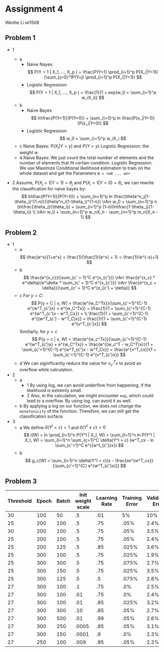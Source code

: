 # Assignment 4
Wenhe Li wl1508

## Problem 1

- 1 
  - a
    - Naive Nayes:
    $$
        P(Y = 1 | X_1, ..., X_p ) = \frac{P(Y=1) \prod_{i=1}^p P(X_i|Y=1)} {\sum_{j=0}^1P(Y=j) \prod_{i=1}^p P(X_i|Y=1)} 
    $$
    - Logistic Regression:
    $$
        P(Y = 1 | X_1, ..., X_p ) = \frac{1}{1 + exp(w_0 + \sum_{i=1}^p w_iX_i)}
    $$
  - b
    - Naive Bayes
    $$
        ln\frac{P(Y=1)}{P(Y=0)} + \sum_{i=1}^p ln \frac{P(x_i|Y=1)}{P(x_i|Y=0)} 
    $$
    - Logistic Regression:
    $$
        w_0 + \sum_{i=1}^p w_iX_i
    $$
  - c
    Naive Bayes: $P(X_i|Y=y)$ and $P(Y=y)$
    Logistic Regression: the weight $w$
  - d
    Naive Bayes:
      We just count the total number of elements and the number of elements that fit certain condition.
    Logistic Regression:
      We use Maximize Conditional likelihood estimation to train on the whole dataset and get the Parameters `W = <w0 ... wn>`

- 2
    Assume, $P(X_j = 1 | Y = 1) = \theta_j$ and $P(X_i = 1 | Y = 0) = \theta_i$,
    we can rewrite the classification for naive bayes by:
    $$
        ln\frac{P(Y=1)}{P(Y=0)} + \sum_{n=1}^p ln \frac{\theta^n_j(1-\theta_j)^{1-n}}{\theta^n_i(1-\theta_i)^{1-n}} \rArr w_0 + \sum_{n=1}^p n (ln\frac{\theta_j}{\theta_i}) + \sum_{i=1}^p (1-n)(ln\frac{1-\theta_j}{1-\theta_i}) \\
        \rArr w_0 +  \sum_{n=1}^p w_nX_n - \sum_{n=1}^p m_n(X_n - 1)
    $$

## Problem 2
- 1
  - a
    $$
      \frac{e^x}{1+e^x} = \frac{1}{\frac{1}{e^x} + 1} = \frac{1}{e^{-x}+1}
    $$ 
  - b
    $$
      \frac{e^{x_c}}{\sum_{c' = 1}^C e^{x_{c'}}} \rArr  \frac{e^{x_c} * e^\delta}{e^\delta * \sum_{c' = 1}^C e^{x_{c'}}} \rArr  \frac{e^{x_c + \delta}}{\sum_{c' = 1}^C e^{x_{c'} + \delta}}
    $$
  - c
    For $y = C$:
    $$
      P(y = C | x, W) = \frac{e^{w_C^Tx}}{\sum_{c'=1}^{C-1} e^{w^T_{c'}x} + e^{w_C^Tx}} = \frac{1}{1 + \sum_{c'=1}^{C-1} e^{w^T_{c'}x - w^T_Cx}} = \\ \frac{1}{1 + \sum_{c'=1}^{C-1} e^{(w^T_{c'} - w^T_C)x}} = \frac{1}{1 + \sum_{c'=1}^{C-1} e^{v^T_{c'}x}}
    $$
    Similiarly, for $y = c$
    $$
      P(y = c | x, W) = \frac{e^{w_c^Tx}}{\sum_{c'=1}^{C-1} e^{w^T_{c'}x} + e^{w_C^Tx}} = \frac{e^{(w_c^T - w_C^T)x}}{1 + \sum_{c'=1}^{C-1} e^{w^T_{c'}x - w^T_Cx}} = \frac{e^{v^T_cx}}{1 + \sum_{c'=1}^{C-1} e^{v^T_{c'}x}}
    $$
  - d
    We can siginificantly reduce the value for $v^T_{c'}x$ to avoid an overflow while calculation.
- 2
  - a
    - 1 By using log, we can avoid underflow from happening, if the likelihood is extremly small.
    - 2 Also, in the calculation, we might encounter `exp`, which could lead to a overflow. By using log, can avoid it as well.
  - b
    By applying a log on our function, we does not change the `monotonicity` of the function. Therefore, we can still get the classification surface.
- 3
  - a
    We define $\delta(Y^l = c) = 1$ and $\delta(Y^l \not = c) = 0$ 
    $$
    l(W) = ln \prod_{l=1}^n P(Y^l | X_l, W) = \sum_{l=1}^n ln P(Y^l | X_l, W) = \sum_{l=1}^n \sum_{c=1}^C \delta(Y^l = c) (w^T_cx - ln \sum_{c'=1}^C e^{{w^t_{c'}}x})
    $$
  - b
    $$
      g_c(W) = \sum_{l=1}^n \delta(Y^l = c)(x -  \frac{xe^{w^T_cx}}{\sum_{c'=1}^{C} e^{w^T_{c'}x}})
    $$

## Problem 3

| Threshold  |  Epoch | Batch | Init weight scale | Learning Rate | Training Error | Validation Error |
|---|---|---|---|---|---|---|
| 30 | 100  | 50 | .5 | .01 | 5% | 10% |
|25| 200| 100|.5|.75|.05%|2.4%|
|30| 200| 100|.5|.75|.05%|3.5%|
|25| 200| 100|.5|.75|.05%|2.4%|
|25| 200| 125|.5|.85|.025%|3.6%|
|25| 300| 100|.5|.75|.025%|1.9%|
|25| 300| 300|.5|.75|.075%|2.7%|
|25| 300| 150|.5|.75|.025%|3.5%|
|25| 300| 125|.5|.5|.075%|2.8%|
|27| 300| 100|.1|.75|.0%|2.5%|
|27| 300| 100|.01|.75|.0%|2.4%|
|27| 300| 100|.01|.85|.025%|3.2%|
|27| 300| 300|.10|.85|.05%|2.7%|
|27| 300| 500|.01|.99|.05%|2.6%|
|27| 300| 250|.0005|.95|.05%|3.1%|
|27| 300| 150|.0001|.9|.0%|2.3%|
|27| 250| 100|.009|.95|.05%|2.3%|
